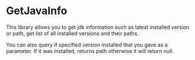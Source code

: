 # GetJavaInfo
This library allows you to get jdk information such as latest installed version or path, get list of all installed versions and their paths.

You can also query if specified version installed that you gave as a parameter. If it was installed, returns path otherwise it will return null.
